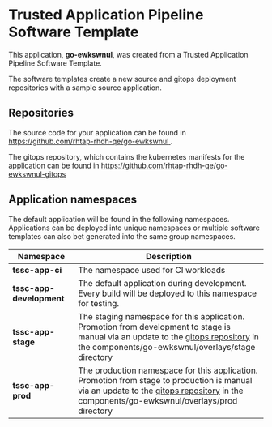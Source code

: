 # Trusted Application Pipeline Software Template

This application, **go-ewkswnul**, was created from a Trusted Application Pipeline Software Template.

The software templates create a new source and gitops deployment repositories with a sample source application. 

## Repositories

The source code for your application can be found in [https://github.com/rhtap-rhdh-qe/go-ewkswnul ](https://github.com/rhtap-rhdh-qe/go-ewkswnul ).
 
The gitops repository, which contains the kubernetes manifests for the application can be found in 
[https://github.com/rhtap-rhdh-qe/go-ewkswnul-gitops ](https://github.com/rhtap-rhdh-qe/go-ewkswnul-gitops ) 

## Application namespaces 

The default application will be found in the following namespaces. Applications can be deployed into unique namespaces or multiple software templates can also bet generated into the same group namespaces.  

|  Namespace   |  Description   |  
| -------- | -------- |
| **tssc-app-ci** | The namespace used for CI workloads |
| **tssc-app-development** | The default application during development. Every build will be deployed to this namespace for testing. |
| **tssc-app-stage** | The staging namespace for this application. Promotion from development to stage is manual via an update to the [gitops repository](https://github.com/rhtap-rhdh-qe/go-ewkswnul-gitops ) in the components/go-ewkswnul/overlays/stage directory |
| **tssc-app-prod** | The production namespace for this application. Promotion from stage to production is manual via an update to the [gitops repository](https://github.com/rhtap-rhdh-qe/go-ewkswnul-gitops ) in the components/go-ewkswnul/overlays/prod directory |